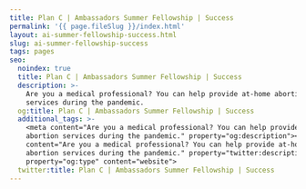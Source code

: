 ```yaml
---
title: Plan C | Ambassadors Summer Fellowship | Success
permalink: '{{ page.fileSlug }}/index.html'
layout: ai-summer-fellowship-success.html
slug: ai-summer-fellowship-success
tags: pages
seo:
  noindex: true
  title: Plan C | Ambassadors Summer Fellowship | Success
  description: >-
    Are you a medical professional? You can help provide at-home abortion
    services during the pandemic.
  og:title: Plan C | Ambassadors Summer Fellowship | Success
  additional_tags: >-
    <meta content="Are you a medical professional? You can help provide at-home
    abortion services during the pandemic." property="og:description"><meta
    content="Are you a medical professional? You can help provide at-home
    abortion services during the pandemic." property="twitter:description"><meta
    property="og:type" content="website">
  twitter:title: Plan C | Ambassadors Summer Fellowship | Success
---
```



